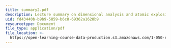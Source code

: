 ```yaml
---
title: summary2.pdf
description: Lecture summary on dimensional analysis and atomic explosions.
uid: fd43440b-b9b9-5859-b6c8-69362a1628b9
resourcetype: Document
file_type: application/pdf
file_location: >-
  https://open-learning-course-data-production.s3.amazonaws.com/1-050-engineering-mechanics-i-fall-2007/fd43440bb9b95859b6c869362a1628b9_summary2.pdf
---
```

